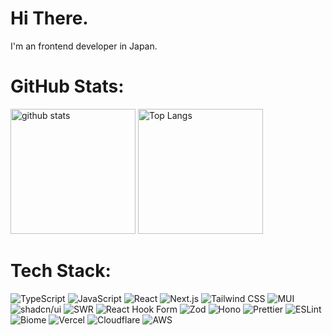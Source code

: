 # Hi There.
I'm an frontend developer in Japan.

# GitHub Stats:
<p align="left"> 
  <img alt="github stats" height="200px" src="https://github-readme-stats-smoky-nine-47.vercel.app/api?username=mfyuu&theme=transparent&show_icons=ture" />
  <img alt="Top Langs" height="200px" src="https://github-readme-stats.vercel.app/api/top-langs/?username=mfyuu&layout=compact&show_icons=true&theme=transparent" />
</p>

# Tech Stack:
![TypeScript](https://img.shields.io/badge/typescript-3178C6?style=for-the-badge&logo=typescript&logoColor=white)
![JavaScript](https://img.shields.io/badge/javascript-F7DF1E?style=for-the-badge&logo=javascript&logoColor=white)
![React](https://img.shields.io/badge/react-61DAFB?style=for-the-badge&logo=react&logoColor=white)
![Next.js](https://img.shields.io/badge/next.js-000000?style=for-the-badge&logo=next.js&logoColor=white)
![Tailwind CSS](https://img.shields.io/badge/tailwind-06B6D4?style=for-the-badge&logo=tailwindcss&logoColor=white)
![MUI](https://img.shields.io/badge/mui-007FFF?style=for-the-badge&logo=mui&logoColor=white)
![shadcn/ui](https://img.shields.io/badge/shadcnui-000000?style=for-the-badge&logo=shadcnui&logoColor=white)
![SWR](https://img.shields.io/badge/swr-000000?style=for-the-badge&logo=swr&logoColor=white)
![React Hook Form](https://img.shields.io/badge/rhf-EC5990?style=for-the-badge&logo=reacthookform&logoColor=white)
![Zod](https://img.shields.io/badge/zod-3E67B1?style=for-the-badge&logo=zod&logoColor=white)
![Hono](https://img.shields.io/badge/hono-E36002?style=for-the-badge&logo=hono&logoColor=white)
![Prettier](https://img.shields.io/badge/prettier-F7B93E?style=for-the-badge&logo=prettier&logoColor=white)
![ESLint](https://img.shields.io/badge/eslint-4B32C3?style=for-the-badge&logo=eslint&logoColor=white)
![Biome](https://img.shields.io/badge/biome-60A5FA?style=for-the-badge&logo=biome&logoColor=white)
![Vercel](https://img.shields.io/badge/vercel-000000?style=for-the-badge&logo=vercel&logoColor=white)
![Cloudflare](https://img.shields.io/badge/Cloudflare-F38020?style=for-the-badge&logo=Cloudflare&logoColor=white)
![AWS](https://img.shields.io/badge/aws-232F3E?style=for-the-badge&logo=amazonwebservices&logoColor=white)
